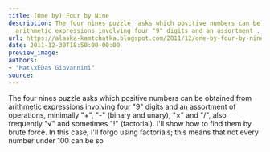 ```yaml
---
title: (One by) Four by Nine
description: The four nines puzzle  asks which positive numbers can be obtained from
  arithmetic expressions involving four "9" digits and an assortment ...
url: https://alaska-kamtchatka.blogspot.com/2011/12/one-by-four-by-nine.html
date: 2011-12-30T18:50:00-00:00
preview_image:
authors:
- "Mat\xEDas Giovannini"
source:
---
```



The four nines puzzle asks which positive numbers can be obtained from arithmetic expressions involving four &quot;9&quot; digits and an assortment of operations, minimally &quot;+&quot;, &quot;-&quot; (binary and unary), &quot;&times;&quot; and &quot;/&quot;, also frequently &quot;&radic;&quot; and sometimes &quot;!&quot; (factorial). I'll show how to find them by brute force. In this case, I'll forgo using factorials; this means that not every number under 100 can be so 
